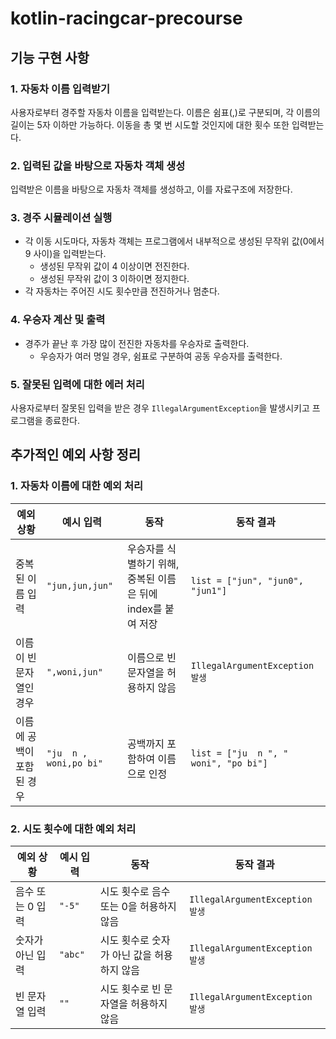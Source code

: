 # kotlin-racingcar-precourse

## 기능 구현 사항

### 1. 자동차 이름 입력받기

사용자로부터 경주할 자동차 이름을 입력받는다. 이름은 쉼표(,)로 구분되며, 각 이름의 길이는 5자 이하만 가능하다.
이동을 총 몇 번 시도할 것인지에 대한 횟수 또한 입력받는다.  

### 2. 입력된 값을 바탕으로 자동차 객체 생성

입력받은 이름을 바탕으로 자동차 객체를 생성하고, 이를 자료구조에 저장한다.  

### 3. 경주 시뮬레이션 실행

- 각 이동 시도마다, 자동차 객체는 프로그램에서 내부적으로 생성된 무작위 값(0에서 9 사이)을 입력받는다.
  - 생성된 무작위 값이 4 이상이면 전진한다.
  - 생성된 무작위 값이 3 이하이면 정지한다.
- 각 자동차는 주어진 시도 횟수만큼 전진하거나 멈춘다.  

### 4. 우승자 계산 및 출력

- 경주가 끝난 후 가장 많이 전진한 자동차를 우승자로 출력한다.
  - 우승자가 여러 명일 경우, 쉼표로 구분하여 공동 우승자를 출력한다.  

### 5. 잘못된 입력에 대한 에러 처리

사용자로부터 잘못된 입력을 받은 경우 `IllegalArgumentException`을 발생시키고 프로그램을 종료한다.  

## 추가적인 예외 사항 정리

### 1. 자동차 이름에 대한 예외 처리

| 예외 상황          | 예시 입력                | 동작                                    | 동작 결과                                 |
|----------------|----------------------|---------------------------------------|---------------------------------------|
| 중복된 이름 입력      | `"jun,jun,jun"`        | 우승자를 식별하기 위해, 중복된 이름은 뒤에 index를 붙여 저장 | `list = ["jun", "jun0", "jun1"]`      |
| 이름이 빈 문자열인 경우  | `",woni,jun"`          | 이름으로 빈 문자열을 허용하지 않음                   | `IllegalArgumentException 발생`         |
| 이름에 공백이 포함된 경우 | `"ju  n , woni,po bi"` | 공백까지 포함하여 이름으로 인정                     | `list = ["ju  n ", " woni", "po bi"]` |

### 2. 시도 횟수에 대한 예외 처리

| 예외 상황       | 예시 입력 | 동작                       | 동작 결과  |
|-------------|--------|--------------------------|--------|
| 음수 또는 0 입력  | `"-5"`   | 시도 횟수로 음수 또는 0을 허용하지 않음  | `IllegalArgumentException 발생`|
| 숫자가 아닌 입력   | `"abc"`  | 시도 횟수로 숫자가 아닌 값을 허용하지 않음 |`IllegalArgumentException 발생` |
| 빈 문자열 입력 | `""`     | 시도 횟수로 빈 문자열을 허용하지 않음 |`IllegalArgumentException 발생` |

